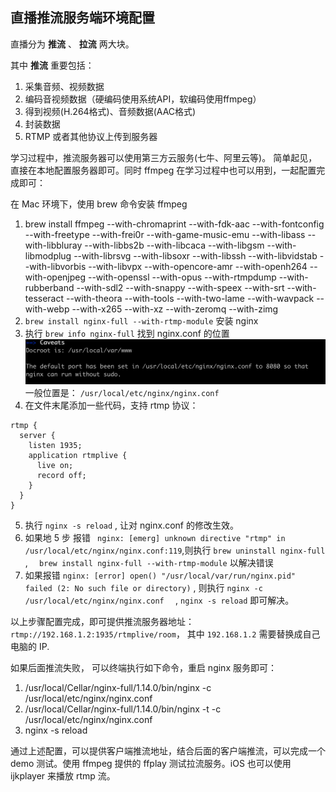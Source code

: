 ## 直播推流服务端环境配置


直播分为 **推流** 、 **拉流** 两大块。

其中 **推流** 重要包括：  
1. 采集音频、视频数据  
2. 编码音视频数据（硬编码使用系统API，软编码使用ffmpeg）  
3. 得到视频(H.264格式)、音频数据(AAC格式)  
4. 封装数据  
5. RTMP 或者其他协议上传到服务器  


学习过程中，推流服务器可以使用第三方云服务(七牛、阿里云等)。
简单起见，直接在本地配置服务器即可。同时 ffmpeg 在学习过程中也可以用到，一起配置完成即可：


在 Mac 环境下，使用 brew 命令安装 ffmpeg   

1. brew install ffmpeg --with-chromaprint --with-fdk-aac --with-fontconfig --with-freetype --with-frei0r --with-game-music-emu --with-libass --with-libbluray --with-libbs2b --with-libcaca --with-libgsm --with-libmodplug --with-librsvg --with-libsoxr --with-libssh --with-libvidstab --with-libvorbis --with-libvpx --with-opencore-amr --with-openh264 --with-openjpeg --with-openssl --with-opus --with-rtmpdump --with-rubberband --with-sdl2 --with-snappy --with-speex --with-srt --with-tesseract --with-theora --with-tools --with-two-lame --with-wavpack --with-webp --with-x265 --with-xz --with-zeromq --with-zimg  
2. `brew install nginx-full --with-rtmp-module` 安装 nginx
3. 执行 `brew info nginx-full` 找到 nginx.conf 的位置
![](../images/audio-video/nginx-conf.png)
一般位置是： `/usr/local/etc/nginx/nginx.conf`
4. 在文件末尾添加一些代码，支持 rtmp 协议：
<pre><code>rtmp {
&nbsp;&nbsp;server {
&nbsp;&nbsp;&nbsp;&nbsp;listen 1935;
&nbsp;&nbsp;&nbsp;&nbsp;application rtmplive {
&nbsp;&nbsp;&nbsp;&nbsp;&nbsp;&nbsp;live on;
&nbsp;&nbsp;&nbsp;&nbsp;&nbsp;&nbsp;record off;
&nbsp;&nbsp;&nbsp;&nbsp;}
&nbsp;&nbsp;}
}</code></pre>
5. 执行 `nginx -s reload` , 让对 nginx.conf 的修改生效。
6. 如果地 5 步 报错 ` nginx: [emerg] unknown directive "rtmp" in /usr/local/etc/nginx/nginx.conf:119`,则执行 `brew uninstall nginx-full` , `  brew install nginx-full --with-rtmp-module` 以解决错误
7. 如果报错 `nginx: [error] open() "/usr/local/var/run/nginx.pid" failed (2: No such file or directory)` , 则执行 `nginx -c /usr/local/etc/nginx/nginx.conf  ` , `nginx -s reload` 即可解决。

以上步骤配置完成，即可提供推流服务器地址： 
`rtmp://192.168.1.2:1935/rtmplive/room`， 其中 `192.168.1.2` 需要替换成自己电脑的 IP.

如果后面推流失败， 可以终端执行如下命令，重启 nginx 服务即可：  
1.  /usr/local/Cellar/nginx-full/1.14.0/bin/nginx -c /usr/local/etc/nginx/nginx.conf  
2. /usr/local/Cellar/nginx-full/1.14.0/bin/nginx -t -c /usr/local/etc/nginx/nginx.conf   
3. nginx -s reload

通过上述配置，可以提供客户端推流地址，结合后面的客户端推流，可以完成一个demo 测试。使用 ffmpeg 提供的 ffplay 测试拉流服务。iOS 也可以使用 ijkplayer 来播放 rtmp 流。